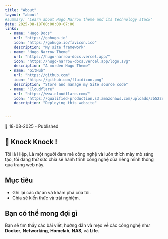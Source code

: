 ```yaml
---
title: "About"
layout: "about"
#summary: "Learn about Hugo Narrow theme and its technology stack"
date: 2025-08-18T00:00:00+07:00
links:
  - name: "Hugo Docs"
    url: "https://gohugo.io"
    icon: "https://gohugo.io/favicon.ico"
    description: "My site framework"
  - name: "Hugo Narrow Theme"
    url: "https://hugo-narrow-docs.vercel.app/"
    icon: "https://hugo-narrow-docs.vercel.app/logo.svg"
    description: "A morden Hugo Theme"
  - name: "GitHub"
    url: "https://github.com"
    icon: "https://github.com/fluidicon.png"
    description: "Store and manage my Site source code"
  - name: "Cloudflare"
    url: "https://www.cloudflare.com/"
    icon: "https://qualified-production.s3.amazonaws.com/uploads/3b522ef84c409e4457032e4b4e3b984abbc92522c6f100f4ccc55c0ccfd3062b.png"
    description: "Deploying this website"
  

---
```


📅 18-08-2025 - Published

## 👋 Knock Knock !

Tôi là Hiệp, Là một người đam mê công nghệ và luôn thích mày mò sáng tạo, tôi đang thử sức chia sẻ hành trình công nghệ của riêng mình thông qua trang web này.


## Mục tiêu  
- Ghi lại các dự án và khám phá của tôi.  
- Chia sẻ kiến thức và trải nghiệm.  

## Bạn có thể mong đợi gì  
Bạn sẽ tìm thấy các bài viết, hướng dẫn và mẹo về các công nghệ như **Docker**, **Networking**, **Homelab**, **NAS**, và **Life**.

